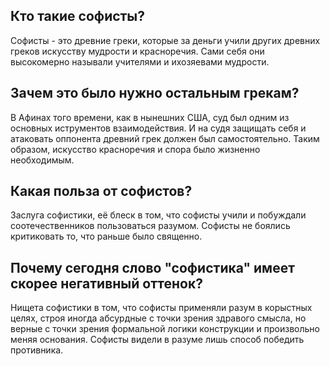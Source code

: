 ## Кто такие софисты?
Софисты - это древние греки, которые за деньги учили других древних греков искусству мудрости и красноречия. Сами себя они высокомерно называли учителями и ихозяевами мудрости.

## Зачем это было нужно остальным грекам?
В Афинах того времени, как в нынешних США, суд был одним из основных иструментов взаимодействия. И на судя защищать себя и атаковать оппонента древний грек должен был самостоятельно. Таким образом, искусство красноречия и спора было жизненно необходимым.

## Какая польза от софистов?
Заслуга софистики, её блеск в том, что софисты учили и побуждали соотечественников пользоваться разумом. Софисты не боялись критиковать то, что раньше было священно.

## Почему сегодня слово "софистика" имеет скорее негативный оттенок?
Нищета софистики в том, что софисты применяли разум в корыстных целях, строя иногда абсурдные с точки зрения здравого смысла, но верные с точки зрения формальной логики конструкции и произвольно меняя основания. Софисты видели в разуме лишь способ победить противника.
